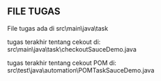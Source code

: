 ## FILE TUGAS

File tugas ada di src\main\java\task

tugas terakhir tentang cekout di: src\main\java\task\checkoutSauceDemo.java

tugas terakhir tentang cekout POM di: src\test\java\automation\POMTaskSauceDemo.java
